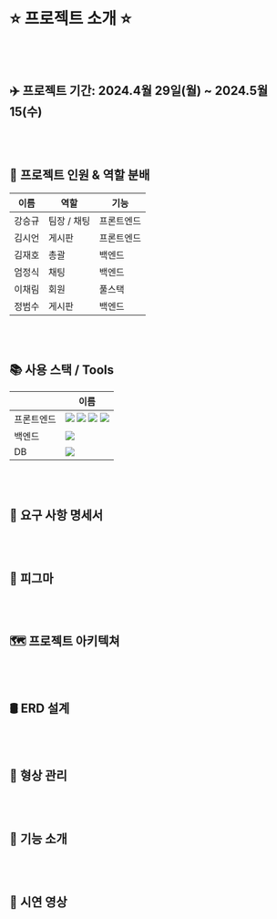 # ⭐️ 프로젝트 소개 ⭐️
<br>
<br>

## ✈️ 프로젝트 기간: 2024.4월 29일(월) ~ 2024.5월 15(수)
<br>
<br>

## 🤝 프로젝트 인원 & 역할 분배
| 이름 | 역할 | 기능 |
|---------|---------|---------|
| 강승규| 팀장 / 채팅| 프론트엔드|
| 김시언| 게시판| 프론트엔드|
| 김재호| 총괄| 백엔드|
| 엄정식| 채팅| 백엔드|
| 이채림| 회원| 풀스택|
| 정범수| 게시판| 백엔드|
<br>
<br>

## 📚 사용 스택 / Tools
|  | 이름 |
|---------|---------|
| 프론트엔드| <img src="https://img.shields.io/badge/HTML5-E34F26?style=for-the-badge&logo=HTML5&logoColor=white">  <img src="https://img.shields.io/badge/CSS3-1572B6?style=for-the-badge&logo=CSS3&logoColor=white">  <img src="https://img.shields.io/badge/javascript-F7DF1E?style=for-the-badge&logo=CSS3&logoColor=white">  <img src="https://img.shields.io/badge/thymeleaf-005F0F?style=for-the-badge&logo=thymeleaf&logoColor=white">|
| 백엔드| <img src="https://img.shields.io/badge/springboot-6DB33F?style=for-the-badge&logo=springboot&logoColor=white">|
| DB| <img src="https://img.shields.io/badge/mysql-4479A1?style=for-the-badge&logo=mysql&logoColor=white">|
<br>
<br>

## 🧾 요구 사항 명세서
<br>
<br>

## 🎨 피그마
<br>
<br>

## 🗺️ 프로젝트 아키텍쳐
<br>
<br>

## 🛢️ ERD 설계
<br>
<br>

## 👀 형상 관리
<br>
<br>

## 📣 기능 소개
<br>
<br>

## 🎥 시연 영상
<br>
<br>
